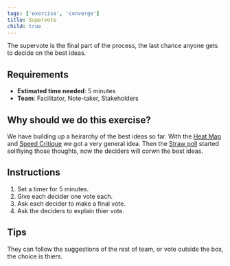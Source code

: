 ```yaml
---
tags: ['exercise', 'converge']
title: Supervote
child: true
---
```


The supervote is the final part of the process, the last chance anyone gets to
decide on the best ideas.

## Requirements

- **Estimated time needed**: 5 minutes
- **Team**: Facilitator, Note-taker, Stakeholders

## Why should we do this exercise?

We have building up a heirarchy of the best ideas so far. With the [Heat Map](/exercises/heat-map)
and [Speed Critique](/exercises/speed-crit) we got a
very general idea. Then the [Straw poll](/exercises/straw-poll) started
solifiying those thoughts, now the deciders will corwn the best ideas.

## Instructions

1. Set a timer for 5 minutes.
2. Give each decider one vote each.
3. Ask each decider to make a final vote.
4. Ask the deciders to explain thier vote.

## Tips

They can follow the suggestions of the rest of team, or vote outside the box,
the choice is thiers.
